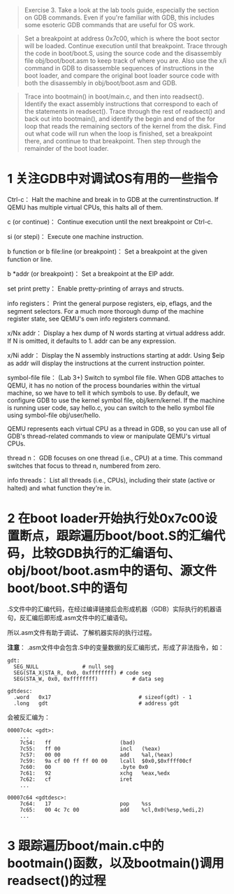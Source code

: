 >Exercise 3. Take a look at the lab tools guide, especially the section on GDB commands. Even if you're familiar with GDB, this includes some esoteric GDB commands that are useful for OS work.

>Set a breakpoint at address 0x7c00, which is where the boot sector will be loaded. Continue execution until that breakpoint. Trace through the code in boot/boot.S, using the source code and the disassembly file obj/boot/boot.asm to keep track of where you are. Also use the x/i command in GDB to disassemble sequences of instructions in the boot loader, and compare the original boot loader source code with both the disassembly in obj/boot/boot.asm and GDB.

>Trace into bootmain() in boot/main.c, and then into readsect(). Identify the exact assembly instructions that correspond to each of the statements in readsect(). Trace through the rest of readsect() and back out into bootmain(), and identify the begin and end of the for loop that reads the remaining sectors of the kernel from the disk. Find out what code will run when the loop is finished, set a breakpoint there, and continue to that breakpoint. Then step through the remainder of the boot loader.

# 1 关注GDB中对调试OS有用的一些指令
Ctrl-c：
Halt the machine and break in to GDB at the currentinstruction. If QEMU has multiple virtual CPUs, this halts all of them.

c (or continue)：
Continue execution until the next breakpoint or Ctrl-c.

si (or stepi)：
Execute one machine instruction.

b function or b file:line (or breakpoint)：
Set a breakpoint at the given function or line.

b *addr (or breakpoint)：
Set a breakpoint at the EIP addr.

set print pretty：
Enable pretty-printing of arrays and structs.

info registers：
Print the general purpose registers, eip, eflags, and the segment selectors. For a much more thorough dump of the machine register state, see QEMU's own info registers command.

x/Nx addr：
Display a hex dump of N words starting at virtual address addr. If N is omitted, it defaults to 1. addr can be any expression.

x/Ni addr：
Display the N assembly instructions starting at addr. Using $eip as addr will display the instructions at the current instruction pointer.

symbol-file file：
(Lab 3+) Switch to symbol file file. When GDB attaches to QEMU, it has no notion of the process boundaries within the virtual machine, so we have to tell it which symbols to use. By default, we configure GDB to use the kernel symbol file, obj/kern/kernel. If the machine is running user code, say hello.c, you can switch to the hello symbol file using symbol-file obj/user/hello.

QEMU represents each virtual CPU as a thread in GDB, so you can use all of GDB's thread-related commands to view or manipulate QEMU's virtual CPUs.

thread n：
GDB focuses on one thread (i.e., CPU) at a time. This command switches that focus to thread n, numbered from zero.

info threads：
List all threads (i.e., CPUs), including their state (active or halted) and what function they're in.

# 2 在boot loader开始执行处0x7c00设置断点，跟踪遍历boot/boot.S的汇编代码，比较GDB执行的汇编语句、obj/boot/boot.asm中的语句、源文件boot/boot.S中的语句
.S文件中的汇编代码，在经过编译链接后会形成机器（GDB）实际执行的机器语句，反汇编后即形成.asm文件中的汇编语句。

所以.asm文件有助于调试、了解机器实际的执行过程。

**注意**：
.asm文件中会包含.S中的变量数据的反汇编形式，形成了非法指令，如：
```
gdt:
  SEG_NULL              # null seg
  SEG(STA_X|STA_R, 0x0, 0xffffffff) # code seg
  SEG(STA_W, 0x0, 0xffffffff)           # data seg

gdtdesc:
  .word   0x17                            # sizeof(gdt) - 1
  .long   gdt                             # address gdt
```
会被反汇编为：
```
00007c4c <gdt>:
	...
    7c54:	ff                   	(bad)  
    7c55:	ff 00                	incl   (%eax)
    7c57:	00 00                	add    %al,(%eax)
    7c59:	9a cf 00 ff ff 00 00 	lcall  $0x0,$0xffff00cf
    7c60:	00                   	.byte 0x0
    7c61:	92                   	xchg   %eax,%edx
    7c62:	cf                   	iret   
	...

00007c64 <gdtdesc>:
    7c64:	17                   	pop    %ss
    7c65:	00 4c 7c 00          	add    %cl,0x0(%esp,%edi,2)
	...
```

# 3 跟踪遍历boot/main.c中的bootmain()函数，以及bootmain()调用 readsect()的过程